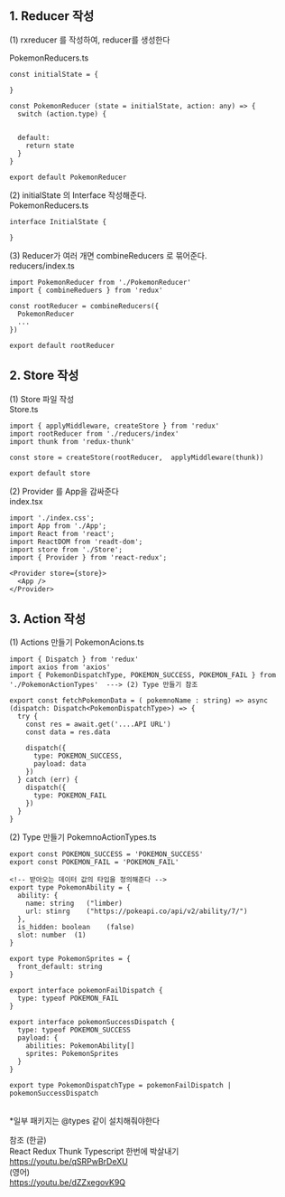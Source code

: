 ## 1. Reducer 작성

(1) rxreducer 를 작성하여, reducer를 생성한다

PokemonReducers.ts

```
const initialState = {

}

const PokemonReducer (state = initialState, action: any) => {
  switch (action.type) {


  default:
    return state
  }
}

export default PokemonReducer
```

(2) initialState 의 Interface 작성해준다. <br>
PokemonReducers.ts

```
interface InitialState {

}
```

(3) Reducer가 여러 개면 combineReducers 로 묶어준다. <br>
reducers/index.ts

```
import PokemonReducer from './PokemonReducer'
import { combineReduers } from 'redux'

const rootReducer = combineReducers({
  PokemonReducer
  ...
})

export default rootReducer
```

## 2. Store 작성

(1) Store 파일 작성 <br>
Store.ts

```
import { applyMiddleware, createStore } from 'redux'
import rootReducer from './reducers/index'
import thunk from 'redux-thunk'

const store = createStore(rootReducer,  applyMiddleware(thunk))

export default store
```

(2) Provider 를 App을 감싸준다 <br>
index.tsx

```
import './index.css';
import App from './App';
import React from 'react';
import ReactDOM from 'readt-dom';
import store from './Store';
import { Provider } from 'react-redux';

<Provider store={store}>
  <App />
</Provider>

```

## 3. Action 작성

(1) Actions 만들기
PokemonAcions.ts

```
import { Dispatch } from 'redux'
import axios from 'axios'
import { PokemonDispatchType, POKEMON_SUCCESS, POKEMON_FAIL } from './PokemonActionTypes'  ---> (2) Type 만들기 참조

export const fetchPokemonData = ( pokemnoName : string) => async (dispatch: Dispatch<PokemonDispatchType>) => {
  try {
    const res = await.get('....API URL')
    const data = res.data

    dispatch({
      type: POKEMON_SUCCESS,
      payload: data
    })
  } catch (err) {
    dispatch({
      type: POKEMON_FAIL
    })
  }
}

```

(2) Type 만들기
PokemnoActionTypes.ts

```
export const POKEMON_SUCCESS = 'POKEMON_SUCCESS'
export const POKEMON_FAIL = 'POKEMON_FAIL'

<!-- 받아오는 데이터 값의 타입을 정의해준다 -->
export type PokemonAbility = {
  ability: {
    name: string   ("limber)
    url: stinrg    ("https://pokeapi.co/api/v2/ability/7/")
  },
  is_hidden: boolean    (false)
  slot: number  (1)
}

export type PokemonSprites = {
  front_default: string
}

export interface pokemonFailDispatch {
  type: typeof POKEMON_FAIL
}

export interface pokemonSuccessDispatch {
  type: typeof POKEMON_SUCCESS
  payload: {
    abilities: PokemonAbility[]
    sprites: PokemonSprites
  }
}

export type PokemonDispatchType = pokemonFailDispatch | pokemonSuccessDispatch
```

<br>
*일부 패키지는 @types 같이 설치해줘야한다
<br>

참조
(한글) <br>
React Redux Thunk Typescript 한번에 박살내기
https://youtu.be/qSRPwBrDeXU <br>
(영어) <br>
https://youtu.be/dZZxegovK9Q
